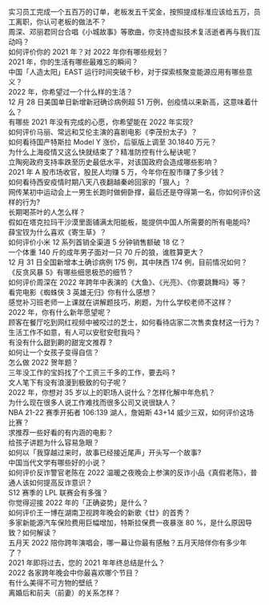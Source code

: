 实习员工完成一个五百万的订单，老板发五千奖金，按照提成标准应该给五万，员工离职，你认可老板的做法不？  
周深、邓丽君同台合唱《小城故事》等歌曲，你支持虚拟技术复活逝者再与我们互动吗？  
如何评价你的 2021 年？对 2022 年你有哪些规划？  
2021 年，你的生活有哪些最难忘的瞬间？  
中国「人造太阳」EAST 运行时间突破千秒，对于探索核聚变能源应用有哪些意义？  
2022 年，你希望过一个什么样的生活？  
12 月 28 日美国单日新增新冠确诊病例超 51 万例，创疫情以来新高，这意味着什么？  
有哪些 2021 年没有完成的心愿，你希望能在 2022 年实现?  
如何评价马丽、常远和艾伦主演的喜剧电影《李茂扮太子》？  
如何看待国产特斯拉 Model Y 涨价，后驱版上调至 30.1840 万元？  
为什么上海疫情又这么快就结束了？精准防控有什么秘诀呢？  
立陶宛政府支持率跌至历史最低水平，对该国政府会造成哪些影响？  
2021 年 A 股市场收官，股民人均赚 5 万，今年你在股市赚了多少钱？  
如何看待西安疫情时期八天八夜翻越秦岭回家的「狠人」？  
网传某初中运动会上一男生长跑时做俯卧撑，最后还是夺得第一名，你如何评价这样的行为?  
长期喝茶叶的人怎么样？  
假如在塔克拉玛干沙漠里面铺满太阳能板，能提供中国人所需要的所有电能吗?  
薛宝钗为什么喜欢《寄生草》？  
如何评价小米 12 系列首销全渠道 5 分钟销售额破 18 亿？  
一个体重 140 斤的成年男子面对一只 70 斤的狼，谁胜算更大？  
12 月 31 日全国新增本土确诊病例 175 例，其中陕西  174 例，目前情况如何？  
《反贪风暴 5》有哪些细思极恐的细节？  
如何评价周深在 2022 年跨年中表演的《大鱼》、《光亮》、《你要跳舞吗》等？  
看完电影《蜘蛛侠 3 英雄无归》你有什么感想？  
感觉补习班老师一上课就在讲解题技巧，刷题，为什么学校老师不这样？  
2022 年，你有什么新年愿望呢？  
顾客在餐厅吃到网红视频中被咬过的芝士，如何看待店家二次售卖食材这一行为？  
生活工作不如意，有人可以安慰安慰我吗？  
有没有什么甜到齁的甜宠文推荐   ?  
如何让一个女孩子变得自信？  
怎么做 2022 贺年题？  
三年没工作的宝妈找了个工资三千多的工作，要去吗 ?  
文人笔下有没有浪漫到极致的句子呢？  
2022 年，你想对 35 岁以上的职场人说什么？怎样化解中年危机？  
为什么现在很多人说工作难找而很多公司又说很缺人？  
NBA 21-22 赛季开拓者 106:139 湖人，詹姆斯 43+14 威少三双，如何评价这场比赛？  
求推荐一些好看的有内涵的电影？  
给孩子讲题为什么容易急眼？  
如何以「我穿越过来时，故事已经接近尾声」开头写一个故事?  
中国当代文学有哪些好的小说？  
如何评价反诈警官老陈在 2022 温暖之夜晚会上参演的反诈小品《真假老陈》，普通人该如何提高反诈意识？  
S12 赛季的 LPL 联赛会有多强？  
你觉得迎接 2022 年的「正确姿势」是什么？  
如何评价王一博在湖南卫视跨年晚会的新歌《廿》的首秀？  
多家新能源汽车保险费用巨幅增加，特斯拉保费一夜暴涨 80 %，是什么原因导致？如何解读？  
五月天 2022 陪你跨年演唱会，哪一幕让你最有感触？五月天陪伴你有多少年了？  
2021 年即将过去，您的 2021 年年终总结是什么？  
2022 各家跨年晚会中你最喜欢哪个节目？  
有什么美得不可方物的壁纸？  
离婚后和前夫（前妻）的关系怎样？  

